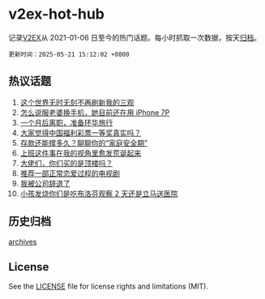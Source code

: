 # v2ex-hot-hub

 记录[V2EX](https://www.v2ex.com/)从 2021-01-06 日至今的热门话题。每小时抓取一次数据，按天[归档](archives)。

`更新时间：2025-05-21 15:12:02 +0800`

## 热议话题

1. [这个世界无时无刻不再刷新我的三观](https://www.v2ex.com/t/1133186)
1. [怎么说服老婆换手机，她目前还在用 iPhone 7P](https://www.v2ex.com/t/1133184)
1. [一个月后离职，准备环华旅行](https://www.v2ex.com/t/1133048)
1. [大家觉得中国福利彩票一等奖真实吗？](https://www.v2ex.com/t/1133079)
1. [存款还能撑多久？聊聊你的“家庭安全期”](https://www.v2ex.com/t/1133086)
1. [上班这件事在我的视角里愈发荒诞起来](https://www.v2ex.com/t/1133156)
1. [大佬们，你们买的是顶楼吗？](https://www.v2ex.com/t/1133099)
1. [推荐一部正常恋爱过程的电视剧](https://www.v2ex.com/t/1133164)
1. [我被公司辞退了](https://www.v2ex.com/t/1133220)
1. [小孩发烧你们是吃布洛芬观察 2 天还是立马送医院](https://www.v2ex.com/t/1133074)

## 历史归档

[archives](archives)

## License

See the [LICENSE](LICENSE) file for license rights and limitations (MIT).
